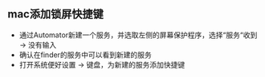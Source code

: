 ## mac添加锁屏快捷键

* 通过Automator新建一个服务，并选取左侧的屏幕保护程序，选择“服务“收到 -> 没有输入
* 确认在finder的服务中可以看到新建的服务
* 打开系统便好设置 -> 键盘，为新建的服务添加快捷键